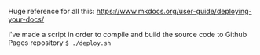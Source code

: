 Huge reference for all this: https://www.mkdocs.org/user-guide/deploying-your-docs/

I've made a script in order to compile and build the source code to Github Pages repository
`$ ./deploy.sh`